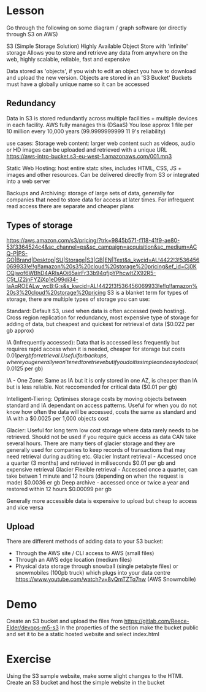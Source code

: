 # Lesson
Go through the following on some diagram / graph software (or directly through S3 on AWS)

S3 (Simple Storage Solution)
Highly Available Object Store with 'infinite' storage
Allows you to store and retrieve any data from anywhere on the web, highly scalable, reliable, fast and expensive

Data stored as 'objects', if you wish to edit an object you have to download and upload the new version. 
Objects are stored in an 'S3 Bucket'
Buckets must have a globally unique name so it can be accessed 

## Redundancy
Data in S3 is stored redundantly across multiple facilities + multiple devices in each facility. AWS fully manages this (DSaaS)
You lose approx 1 file per 10 million every 10,000 years (99.9999999999 11 9's reliability)

use cases: 
Storage web content:
larger web content such as videos, audio or HD images can be uploaded and retrieved with a unique URL https://aws-intro-bucket.s3-eu-west-1.amazonaws.com/001.mp3 

Static Web Hosting:
host entire statc sites, includes HTML, CSS, JS + images and other resources. Can be delivered directly from S3 or integrated into a web server 

Backups and Archiving:
storage of large sets of data, generally for companies that need to store data for access at later times. For infrequent read access there are separate and cheaper plans

## Types of storage
https://aws.amazon.com/s3/pricing/?trk=9845b571-f118-41f9-ae80-53f3364524c4&sc_channel=ps&sc_campaign=acquisition&sc_medium=ACQ-P|PS-GO|Brand|Desktop|SU|Storage|S3|GB|EN|Text&s_kwcid=AL!4422!3!536456069933!e!!g!!amazon%20s3%20cloud%20storage%20pricing&ef_id=Cj0KCQjwof6WBhD4ARIsAOi65airFr33b94qfjpYPhcwItZX92R5-C5t_lZ2jnFYZjXp1eD99di34-IaAqROEALw_wcB:G:s&s_kwcid=AL!4422!3!536456069933!e!!g!!amazon%20s3%20cloud%20storage%20pricing
S3 is a blanket term for types of storage, there are multiple types of storage you can use:

Standard:
Default S3, used when data is often accessed (web hosting). Cross region replication for redundancy, most expensive type of storage for adding of data, but cheapest and quickest for retrieval of data ($0.022 per gb approx)

IA (Infrequently accessed):
Data that is accessed less frequently but requires rapid access when it is needed, cheaper for storage but costs $0.01 per gb for retrieval. Useful for backups, where you generally won't ened to retrieve but if you do it is simple and easy to do so ($0.0125 per gb)

IA - One Zone:
Same as IA but it is only stored in one AZ, is cheaper than IA but is less reliable. Not reccomended for critical data ($0.01 per gb)

Intelligent-Tiering:
Optimises storage costs by moving objects between standard and IA dependant on access patterns. Useful for when you do not know how often the data will be accessed, costs the same as standard and IA with a $0.0025 per 1,000 objects cost

Glacier:
Useful for long term low cost storage where data rarely needs to be retrieved. Should not be used if you require quick access as data CAN take several hours. There are many tiers of glacier storage and they are generally used for companies to keep records of transactions that may need retrieval during auditing etc.
Glacier Instant retrieval - Accessed once a quarter (3 months) and retrieved in miliseconds $0.01 per gb and expensive retrieval 
Glacier Flexible retrieval - Accessed once a quarter, can take betwen 1 minute and 12 hours (depending on when the request is made) $0.0036 er gb
Deep archive - accessed once or twice a year and restored within 12 hours $0.00099 per gb

Generally more accessible data is expensive to upload but cheap to access and vice versa

## Upload

There are different methods of adding data to your S3 bucket: 
- Through the AWS site / CLI access to AWS (small files)
- Through an AWS edge location (medium files)
- Physical data storage through snowball (single petabyte files) or snowmobiles (100pb truck) which plugs into your data centre
https://www.youtube.com/watch?v=8vQmTZTq7nw (AWS Snowmobile)


# Demo
Create an S3 bucket and upload the files from https://gitlab.com/Reece-Elder/devops-m5-s3
In the properties of the section make the bucket public and set it to be a static hosted website and select index.html 

# Exercise
Using the S3 sample website, make some slight changes to the HTMl. Create an S3 bucket and host the simple website in the bucket